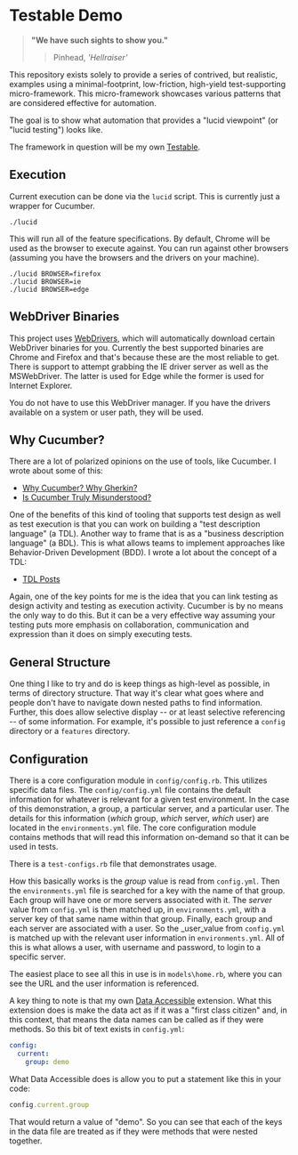 # Testable Demo

> **"We have such sights to show you."**
> > Pinhead, _'Hellraiser'_

This repository exists solely to provide a series of contrived, but realistic, examples using a minimal-footprint, low-friction, high-yield test-supporting micro-framework. This micro-framework showcases various patterns that are considered effective for automation.

The goal is to show what automation that provides a "lucid viewpoint" (or "lucid testing") looks like.

The framework in question will be my own [Testable](https://github.com/jeffnyman/testable).

## Execution

Current execution can be done via the `lucid` script. This is currently just a wrapper for Cucumber.

```
./lucid
```

This will run all of the feature specifications. By default, Chrome will be used as the browser to execute against. You can run against other browsers (assuming you have the browsers and the drivers on your machine).

```
./lucid BROWSER=firefox
./lucid BROWSER=ie
./lucid BROWSER=edge
```

## WebDriver Binaries

This project uses [WebDrivers](https://github.com/titusfortner/webdrivers), which will automatically download certain WebDriver binaries for you. Currently the best supported binaries are Chrome and Firefox and that's because these are the most reliable to get. There is support to attempt grabbing the IE driver server as well as the MSWebDriver. The latter is used for Edge while the former is used for Internet Explorer.

You do not have to use this WebDriver manager. If you have the drivers available on a system or user path, they will be used.

## Why Cucumber?

There are a lot of polarized opinions on the use of tools, like Cucumber. I wrote about some of this:

* [Why Cucumber? Why Gherkin?](http://testerstories.com/2014/10/why-cucumber-why-gherkin/)
* [Is Cucumber Truly Misunderstood?](http://testerstories.com/2014/10/is-cucumber-truly-misunderstood/)

One of the benefits of this kind of tooling that supports test design as well as test execution is that you can work on building a "test description language" (a TDL). Another way to frame that is as a "business description language" (a BDL). This is what allows teams to implement approaches like Behavior-Driven Development (BDD). I wrote a lot about the concept of a TDL:

* [TDL Posts](http://testerstories.com/category/tdl/)

Again, one of the key points for me is the idea that you can link testing as design activity and testing as execution activity. Cucumber is by no means the only way to do this. But it can be a very effective way assuming your testing puts more emphasis on collaboration, communication and expression than it does on simply executing tests.

## General Structure

One thing I like to try and do is keep things as high-level as possible, in terms of directory structure. That way it's clear what goes where and people don't have to navigate down nested paths to find information. Further, this does allow selective display -- or at least selective referencing -- of some information. For example, it's possible to just reference a `config` directory or a `features` directory.

## Configuration

There is a core configuration module in `config/config.rb`. This utilizes specific data files. The `config/config.yml` file contains the default information for whatever is relevant for a given test environment. In the case of this demonstration, a group, a particular server, and a particular user. The details for this information (_which_ group, _which_ server, _which_ user) are located in the `environments.yml` file. The core configuration module contains methods that will read this information on-demand so that it can be used in tests.

There is a `test-configs.rb` file that demonstrates usage.

How this basically works is the _group_ value is read from `config.yml`. Then the `environments.yml` file is searched for a key with the name of that group. Each group will have one or more servers associated with it. The _server_ value from `config.yml` is then matched up, in `environments.yml`, with a server key of that same name within that group. Finally, each group and each server are associated with a user. So the _user_value from `config.yml` is matched up with the relevant user information in `environments.yml`. All of this is what allows a user, with username and password, to login to a specific server.

The easiest place to see all this in use is in `models\home.rb`, where you can see the URL and the user information is referenced.

A key thing to note is that my own [Data Accessible](https://github.com/jeffnyman/data_accessible) extension. What this extension does is make the data act as if it was a "first class citizen" and, in this context, that means the data names can be called as if they were methods. So this bit of text exists in `config.yml`:

```yaml
config:
  current:
    group: demo
```

What Data Accessible does is allow you to put a statement like this in your code:

```ruby
config.current.group
```

That would return a value of "demo". So you can see that each of the keys in the data file are treated as if they were methods that were nested together.
